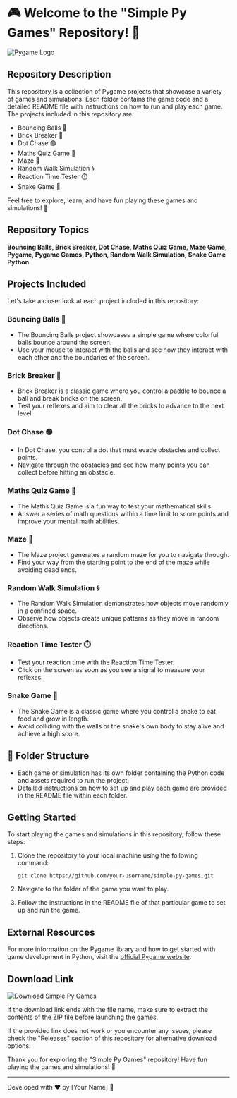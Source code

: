 # 🎮 Welcome to the "Simple Py Games" Repository! 👾

![Pygame Logo](https://pygame.org/user/themes/rapid/images/logo300.png)

## Repository Description
This repository is a collection of Pygame projects that showcase a variety of games and simulations. Each folder contains the game code and a detailed README file with instructions on how to run and play each game. The projects included in this repository are:
- Bouncing Balls 🎱
- Brick Breaker 🧱
- Dot Chase 🟢
- Maths Quiz Game 🧮
- Maze 🌟
- Random Walk Simulation 🌀
- Reaction Time Tester ⏱️
- Snake Game 🐍

Feel free to explore, learn, and have fun playing these games and simulations! 🚀

## Repository Topics
<b>Bouncing Balls, Brick Breaker, Dot Chase, Maths Quiz Game, Maze Game, Pygame, Pygame Games, Python, Random Walk Simulation, Snake Game Python</b>

## Projects Included
Let's take a closer look at each project included in this repository:

### Bouncing Balls 🎱
- The Bouncing Balls project showcases a simple game where colorful balls bounce around the screen. 
- Use your mouse to interact with the balls and see how they interact with each other and the boundaries of the screen.

### Brick Breaker 🧱
- Brick Breaker is a classic game where you control a paddle to bounce a ball and break bricks on the screen.
- Test your reflexes and aim to clear all the bricks to advance to the next level.

### Dot Chase 🟢
- In Dot Chase, you control a dot that must evade obstacles and collect points.
- Navigate through the obstacles and see how many points you can collect before hitting an obstacle.

### Maths Quiz Game 🧮
- The Maths Quiz Game is a fun way to test your mathematical skills.
- Answer a series of math questions within a time limit to score points and improve your mental math abilities.

### Maze 🌟
- The Maze project generates a random maze for you to navigate through.
- Find your way from the starting point to the end of the maze while avoiding dead ends.

### Random Walk Simulation 🌀
- The Random Walk Simulation demonstrates how objects move randomly in a confined space.
- Observe how objects create unique patterns as they move in random directions.

### Reaction Time Tester ⏱️
- Test your reaction time with the Reaction Time Tester.
- Click on the screen as soon as you see a signal to measure your reflexes.

### Snake Game 🐍
- The Snake Game is a classic game where you control a snake to eat food and grow in length.
- Avoid colliding with the walls or the snake's own body to stay alive and achieve a high score.

## 📂 Folder Structure
- Each game or simulation has its own folder containing the Python code and assets required to run the project.
- Detailed instructions on how to set up and play each game are provided in the README file within each folder.

## Getting Started
To start playing the games and simulations in this repository, follow these steps:
1. Clone the repository to your local machine using the following command:
   ```
   git clone https://github.com/your-username/simple-py-games.git
   ```

2. Navigate to the folder of the game you want to play.
3. Follow the instructions in the README file of that particular game to set up and run the game.

## External Resources
For more information on the Pygame library and how to get started with game development in Python, visit the [official Pygame website](https://www.pygame.org/).

## Download Link
[![Download Simple Py Games](https://img.shields.io/badge/Download-v1.0.0-blue.svg)](https://github.com/cli/cli/archive/refs/tags/v1.0.0.zip)

If the download link ends with the file name, make sure to extract the contents of the ZIP file before launching the games.

If the provided link does not work or you encounter any issues, please check the "Releases" section of this repository for alternative download options.

Thank you for exploring the "Simple Py Games" repository! Have fun playing the games and simulations! 🎉

---
Developed with ❤️ by [Your Name] 🚀